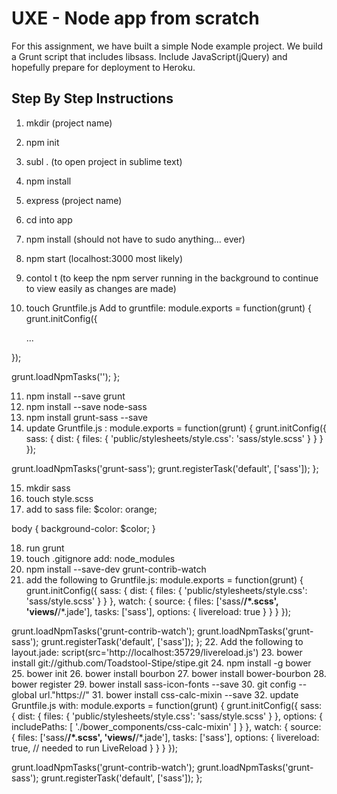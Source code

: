 # UXE - Node app from scratch

For this assignment, we have built a simple Node example project. We build a Grunt script that includes libsass. Include JavaScript(jQuery) and hopefully prepare for deployment to Heroku.

## Step By Step Instructions

1. mkdir (project name)
2. npm init 
3. subl . (to open project in sublime text)
4. npm install
5. express (project name) 
6. cd into app
7. npm install (should not have to sudo anything... ever)
8. npm start (localhost:3000 most likely)
9. contol t (to keep the npm server running in the background to continue to view easily as changes are made)
10. touch Gruntfile.js 
   Add to gruntfile: 
   module.exports = function(grunt) {
  grunt.initConfig({

    ...

  });

  grunt.loadNpmTasks('<package>');
};

11. npm install --save grunt
12. npm install --save node-sass
13. npm install grunt-sass --save
14. update Gruntfile.js : 
module.exports = function(grunt) {
  grunt.initConfig({
    sass: {
      dist: {
        files: {
          'public/stylesheets/style.css': 'sass/style.scss'
        }
      }
    }
  });

  grunt.loadNpmTasks('grunt-sass');
  grunt.registerTask('default', ['sass']);
};

15. mkdir sass
16. touch style.scss
17. add to sass file: 
$color: orange;

body {
  background-color: $color;
}

18. run grunt 
19. touch .gitignore
   add: node_modules
20. npm install --save-dev grunt-contrib-watch
21. add the following to Gruntfile.js:
   module.exports = function(grunt) {
  grunt.initConfig({
    sass: {
      dist: {
        files: {
          'public/stylesheets/style.css': 'sass/style.scss'
        }
      }
    },
    watch: {
      source: {
        files: ['sass/**/*.scss', 'views/**/*.jade'],
        tasks: ['sass'],
        options: {
          livereload: true
        }
      }
    }
  });

  grunt.loadNpmTasks('grunt-contrib-watch');
  grunt.loadNpmTasks('grunt-sass');
  grunt.registerTask('default', ['sass']);
};
22. Add the following to layout.jade:
   script(src='http://localhost:35729/livereload.js')
23. bower install git://github.com/Toadstool-Stipe/stipe.git
24. npm install -g bower
25. bower init
26. bower install bourbon
27. bower install bower-bourbon
28. bower register <my-package-name> <git-endpoint>
29. bower install sass-icon-fonts --save
30. git config --global url."https://"
31. bower install css-calc-mixin --save
32. update Gruntfile.js with:
   module.exports = function(grunt) {
  grunt.initConfig({
    sass: {
      dist: {
        files: {
          'public/stylesheets/style.css': 'sass/style.scss'
        }
      },
      options: {
        includePaths: [
          './bower_components/css-calc-mixin'
        ]
      }
    },
    watch: {
      source: {
        files: ['sass/**/*.scss', 'views/**/*.jade'],
        tasks: ['sass'],
        options: {
          livereload: true, // needed to run LiveReload
        }
      }
    }
  });

  grunt.loadNpmTasks('grunt-contrib-watch');
  grunt.loadNpmTasks('grunt-sass');
  grunt.registerTask('default', ['sass']);
};
